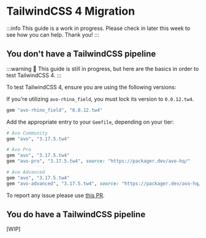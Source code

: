 # TailwindCSS 4 Migration

:::info
This guide is a work in progress. Please check in later this week to see how you can help.
Thank you!
:::

## You don't have a TailwindCSS pipeline

:::warning 🚧 This guide is still in progress, but here are the basics in order to test TailwindCSS 4.
:::

To test TailwindCSS 4, ensure you are using the following versions:

If you're utilizing `avo-rhino_field`, you must lock its version to `0.0.12.tw4`.

```ruby
gem "avo-rhino_field", "0.0.12.tw4"
```

Add the appropriate entry to your `Gemfile`, depending on your tier:
```ruby
# Avo Community
gem "avo", "3.17.5.tw4"

# Avo Pro
gem "avo", "3.17.5.tw4"
gem "avo-pro", "3.17.5.tw4", source: "https://packager.dev/avo-hq/"

# Avo Advanced
gem "avo", "3.17.5.tw4"
gem "avo-advanced", "3.17.5.tw4", source: "https://packager.dev/avo-hq/"
```

To report any issue please use [this PR](https://github.com/avo-hq/avo/pull/3632).

## You do have a TailwindCSS pipeline

[WIP]




